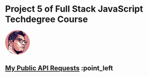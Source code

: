 # Project 5 of Full Stack JavaScript Techdegree Course

![This is an illustration of Misael Ruiz](https://github.com/misaruiz/04-oop-game-show-app/blob/main/images/misa-avatar.png?raw=true)

## [My Public API Requests](#) :point_left
